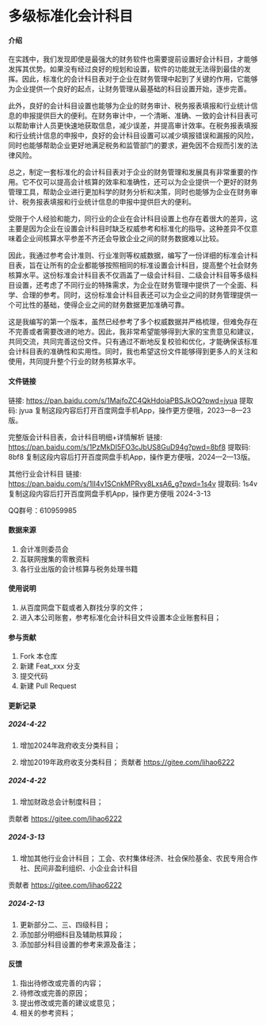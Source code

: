 # 多级标准化会计科目

#### 介绍

在实践中，我们发现即使是最强大的财务软件也需要提前设置好会计科目，才能够发挥其优势。如果没有经过良好的规划和设置，软件的功能就无法得到最佳的发挥。因此，标准化的会计科目表对于企业在财务管理中起到了关键的作用，它能够为企业提供一个良好的起点，让财务管理从最基础的科目设置开始，逐步完善。

此外，良好的会计科目设置也能够为企业的财务审计、税务报表填报和行业统计信息的申报提供巨大的便利。在财务审计中，一个清晰、准确、一致的会计科目表可以帮助审计人员更快速地获取信息，减少误差，并提高审计效率。在税务报表填报和行业统计信息的申报中，良好的会计科目设置可以减少填报错误和漏报的风险，同时也能够帮助企业更好地满足税务和监管部门的要求，避免因不合规而引发的法律风险。

总之，制定一套标准化的会计科目表对于企业的财务管理和发展具有非常重要的作用。它不仅可以提高会计核算的效率和准确性，还可以为企业提供一个更好的财务管理工具，帮助企业进行更加科学的财务分析和决策，同时也能够为企业在财务审计、税务报表填报和行业统计信息的申报中提供巨大的便利。

受限于个人经验和能力，同行业的企业在会计科目设置上也存在着很大的差异，这主要是因为企业在设置会计科目时缺乏权威参考和标准化的指导。这种差异不仅意味着企业间核算水平参差不齐还会导致企业之间的财务数据难以比较。

因此，我通过参考会计准则、行业准则等权威数据，编写了一份详细的标准会计科目表，旨在让所有的企业都能够按照相同的标准设置会计科目，提高整个社会财务核算水平。这份标准会计科目表不仅涵盖了一级会计科目、二级会计科目等多级科目设置，还考虑了不同行业的特殊需求，为企业在财务管理中提供了一个全面、科学、合理的参考。同时，这份标准会计科目表还可以为企业之间的财务管理提供一个可比性的基础，使得企业之间的财务数据更加准确可靠。

这是我编写的第一个版本，虽然已经参考了多个权威数据并严格梳理，但难免存在不完善或者需要改进的地方。因此，我非常希望能够得到大家的宝贵意见和建议，共同交流，共同完善这份文件。只有通过不断地反复校验和优化，才能确保该标准会计科目表的准确性和实用性。同时，我也希望这份文件能够得到更多人的关注和使用，共同提升整个行业的财务核算水平。

#### 文件链接

链接: https://pan.baidu.com/s/1MajfoZC4QkHdoiaPBSJkOQ?pwd=jyua 提取码: jyua 复制这段内容后打开百度网盘手机App，操作更方便哦，2023—8—23版。

完整版会计科目表，会计科目明细+详情解析
链接: https://pan.baidu.com/s/1PzMkDI5FO3cJbUS8GuD94g?pwd=8bf8 提取码: 8bf8 复制这段内容后打开百度网盘手机App，操作更方便哦，2024—2—13版。

其他行业会计科目
链接: https://pan.baidu.com/s/1II4v1SCnkMPRvy8LxsA6_g?pwd=1s4v 提取码: 1s4v 复制这段内容后打开百度网盘手机App，操作更方便哦  2024-3-13

QQ群号：610959985

#### 数据来源

1.  会计准则委员会
2.  互联网搜集的零散资料
3.  各行业出版的会计核算与税务处理书籍

#### 使用说明

1.  从百度网盘下载或者入群找分享的文件；
2.  进入本公司账套，参考标准化会计科目文件设置本企业账套科目；


#### 参与贡献

1.  Fork 本仓库
2.  新建 Feat_xxx 分支
3.  提交代码
4.  新建 Pull Request

#### 更新记录

##### 2024-4-22

1.  增加2024年政府收支分类科目；


2.  增加2019年政府收支分类科目；
贡献者 https://gitee.com/lihao6222


##### 2024-4-22

1.  增加财政总会计制度科目；

贡献者 https://gitee.com/lihao6222

##### 2024-3-13

1.  增加其他行业会计科目；
    工会、农村集体经济、社会保险基金、农民专用合作社、民间非盈利组织、小企业会计科目

贡献者 https://gitee.com/lihao6222


##### 2024-2-13

1.  更新部分二、三、四级科目；
2.  添加部分明细科目及辅助核算段；
3.  添加部分科目设置的参考来源及备注；



#### 反馈

1.  指出待修改或完善的内容；
2.  待修改或完善的原因；
3.  提出修改或完善的建议或意见；
4.  相关的参考资料；


